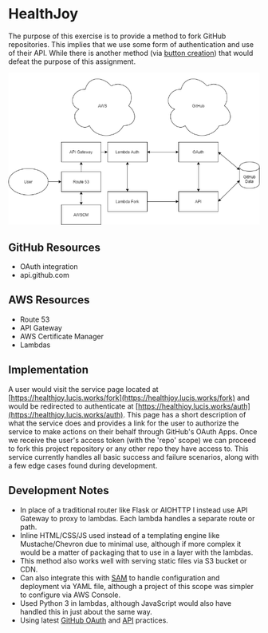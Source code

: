 # HealthJoy
The purpose of this exercise is to provide a method to fork GitHub repositories. This implies that we use some form of authentication and use of their API. While there is another method (via [button creation](https://buttons.github.io/)) that would defeat the purpose of this assignment.

![Resources](healthjoy.png)
## GitHub Resources
* OAuth integration
* api.github.com

## AWS Resources
* Route 53
* API Gateway
* AWS Certificate Manager
* Lambdas

## Implementation
A user would visit the service page located at [https://healthjoy.lucis.works/fork](https://healthjoy.lucis.works/fork) and would be redirected to authenticate at [https://healthjoy.lucis.works/auth](https://healthjoy.lucis.works/auth). This page has a short description of what the service does and provides a link for the user to authorize the service to make actions on their behalf through GitHub's OAuth Apps. Once we receive the user's access token (with the 'repo' scope) we can proceed to fork this project repository or any other repo they have access to. This service currently handles all basic success and failure scenarios, along with a few edge cases found during development.

## Development Notes
* In place of a traditional router like Flask or AIOHTTP I instead use API Gateway to proxy to lambdas. Each lambda handles a separate route or path.
* Inline HTML/CSS/JS used instead of a templating engine like Mustache/Chevron due to minimal use, although if more complex it would be a matter of packaging that to use in a layer with the lambdas.
* This method also works well with serving static files via S3 bucket or CDN.
* Can also integrate this with [SAM](https://aws.amazon.com/serverless/sam/) to handle configuration and deployment via YAML file, although a project of this scope was simpler to configure via AWS Console.
* Used Python 3 in lambdas, although JavaScript would also have handled this in just about the same way.
* Using latest  [GitHub OAuth](https://docs.github.com/en/developers/apps/authorizing-oauth-apps) and [API](https://docs.github.com/en/rest/reference/repos) practices.